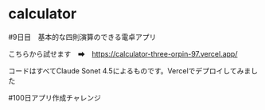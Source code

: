 # calculator
#9日目　基本的な四則演算のできる電卓アプリ

こちらから試せます　➡　https://calculator-three-orpin-97.vercel.app/

コードはすべてClaude Sonet 4.5によるものです。Vercelでデプロイしてみました

#100日アプリ作成チャレンジ

